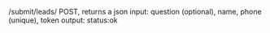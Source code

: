 /submit/leads/
  POST, returns a json
  input: question (optional), name, phone (unique), token
  output: status:ok